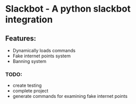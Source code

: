 # Slackbot - A python slackbot integration
## Features:
* Dynamically loads commands
* Fake internet points system
* Banning system

### TODO:
* create testing
* complete project
* generate commands for examining fake internet points
